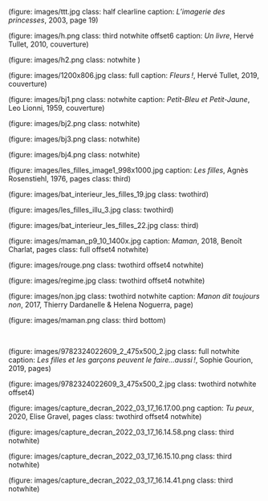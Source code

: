 
(figure: images/ttt.jpg class: half clearline caption: _L’imagerie des princesses_, 2003, page 19)


(figure: images/h.png class: third notwhite offset6 caption: _Un livre_, Hervé Tullet, 2010, couverture)

(figure: images/h2.png class: notwhite )

(figure: images/1200x806.jpg class: full caption: _Fleurs !_, Hervé Tullet, 2019, couverture)

(figure: images/bj1.png class: notwhite caption: _Petit-Bleu et Petit-Jaune_, Leo Lionni, 1959, couverture)

(figure: images/bj2.png class: notwhite)

(figure: images/bj3.png class: notwhite)

(figure: images/bj4.png class: notwhite)

(figure: images/les_filles_image1_998x1000.jpg caption: _Les filles_, Agnès Rosenstiehl, 1976, pages class: third)

(figure: images/bat_interieur_les_filles_19.jpg class: twothird)

(figure: images/les_filles_illu_3.jpg class: twothird)

(figure: images/bat_interieur_les_filles_22.jpg class: third)

(figure: images/maman_p9_10_1400x.jpg caption: _Maman_, 2018, Benoît Charlat, pages  class: full offset4 notwhite)

(figure: images/rouge.png  class: twothird offset4 notwhite)

(figure: images/regime.jpg  class: twothird offset4 notwhite)

(figure: images/non.jpg  class: twothird notwhite caption: _Manon dit toujours non_, 2017, Thierry Dardanelle & Helena Noguerra, page)

(figure: images/maman.png class: third bottom)

<br class="breakpage">

(figure: images/9782324022609_2_475x500_2.jpg class: full notwhite caption: _Les filles et les garçons peuvent le faire...aussi !_, Sophie Gourion, 2019, pages)

(figure: images/9782324022609_3_475x500_2.jpg class: twothird notwhite offset4)

(figure: images/capture_decran_2022_03_17_16.17.00.png caption: _Tu peux_, 2020, Elise Gravel, pages class: twothird offset4 notwhite)

(figure: images/capture_decran_2022_03_17_16.14.58.png class: third notwhite)

(figure: images/capture_decran_2022_03_17_16.15.10.png class: third notwhite)

(figure: images/capture_decran_2022_03_17_16.14.41.png class: third notwhite)